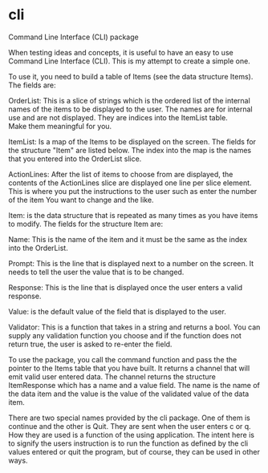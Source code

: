# cli
Command Line Interface (CLI) package

When testing ideas and concepts, it is useful to have an easy to use Command
Line Interface (CLI).  This is my attempt to create a simple one.

To use it, you need to build a table of Items (see the data structure Items).
The fields are:

OrderList:  This is a slice of strings which is the ordered list of the internal
names of the items to be displayed to the user.  The names are for internal
use and are not displayed.  They are indices into the ItemList table.  
Make them meaningful for you.

ItemList: Is a map of the Items to be displayed on the screen.  The fields for
the structure "Item" are listed below.  The index into the map is the names
that you entered into the OrderList slice.

ActionLines:  After the list of items to choose from are displayed, the contents
of the ActionLines slice are displayed one line per slice element.  This is where
you put the instructions to the user such as enter the number of the item You
want to change and the like.

Item: is the data structure that is repeated as many times as you have items
to modify.  The fields for the structure Item are:

Name:  This is the name of the item and it must be the same as the index into
the OrderList.

Prompt:  This is the line that is displayed next to a number on the screen.
It needs to tell the user the value that is to be changed.

Response:  This is the line that is displayed once the user enters a valid
response.

Value: is the default value of the field that is displayed to the user.

Validator:  This is a function that takes in a string and returns a bool.
You can supply any validation function you choose and if the function
does not return true, the user is asked to re-enter the field.

To use the package, you call the command function and pass the the pointer
to the Items table that you have built.  It returns a channel that will emit
valid user entered data.  The channel returns the structure ItemResponse which
has a name and a value field.  The name is the name of the data item and
the value is the value of the validated value of the data item.

There are two special names provided by the cli package.  One of them is continue
and the other is Quit.  They are sent when the user enters c or q.  How they are
used is a function of the using application.  The intent here is to signify
the users instruction is to run the function as defined by the cli values
entered or quit the program, but of course, they can be used in other ways.
